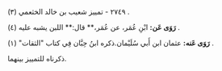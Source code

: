 ٢٧٤٩ - تمييز شعيب بن خالد الخثعمي (٣) .

**رَوَى عَن:** ابْنِ عُمَر، عن عُمَر،** قال:** اللبن يشبه عليه (٤) .

**رَوَى عَنه:** عثمان ابن أَبي سُلَيْمان.ذكره ابنُ حِبَّان فِي كتاب "الثقات" (١) .

ذكرناه للتمييز بينهما.